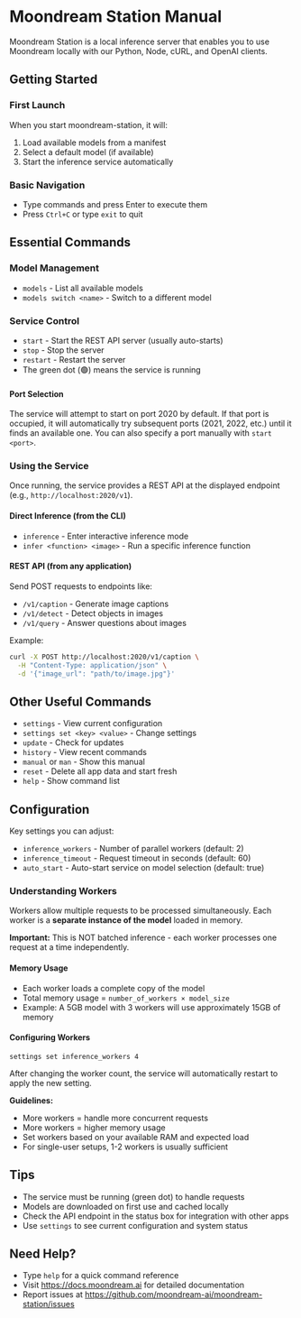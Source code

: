 # Moondream Station Manual

Moondream Station is a local inference server that enables you to use Moondream locally with our Python, Node, cURL, and OpenAI clients.

## Getting Started

### First Launch
When you start moondream-station, it will:
1. Load available models from a manifest
2. Select a default model (if available)
3. Start the inference service automatically

### Basic Navigation
- Type commands and press Enter to execute them
- Press `Ctrl+C` or type `exit` to quit

## Essential Commands

### Model Management
- `models` - List all available models
- `models switch <name>` - Switch to a different model

### Service Control
- `start` - Start the REST API server (usually auto-starts)
- `stop` - Stop the server
- `restart` - Restart the server
- The green dot (🟢) means the service is running

#### Port Selection
The service will attempt to start on port 2020 by default. If that port is occupied, it will automatically try subsequent ports (2021, 2022, etc.) until it finds an available one. You can also specify a port manually with `start <port>`.

### Using the Service

Once running, the service provides a REST API at the displayed endpoint (e.g., `http://localhost:2020/v1`).

#### Direct Inference (from the CLI)
- `inference` - Enter interactive inference mode
- `infer <function> <image>` - Run a specific inference function

#### REST API (from any application)
Send POST requests to endpoints like:
- `/v1/caption` - Generate image captions
- `/v1/detect` - Detect objects in images
- `/v1/query` - Answer questions about images

Example:
```bash
curl -X POST http://localhost:2020/v1/caption \
  -H "Content-Type: application/json" \
  -d '{"image_url": "path/to/image.jpg"}'
```

## Other Useful Commands

- `settings` - View current configuration
- `settings set <key> <value>` - Change settings
- `update` - Check for updates
- `history` - View recent commands
- `manual` or `man` - Show this manual
- `reset` - Delete all app data and start fresh
- `help` - Show command list

## Configuration

Key settings you can adjust:
- `inference_workers` - Number of parallel workers (default: 2)
- `inference_timeout` - Request timeout in seconds (default: 60)
- `auto_start` - Auto-start service on model selection (default: true)

### Understanding Workers

Workers allow multiple requests to be processed simultaneously. Each worker is a **separate instance of the model** loaded in memory.

**Important:** This is NOT batched inference - each worker processes one request at a time independently.

#### Memory Usage
- Each worker loads a complete copy of the model
- Total memory usage = `number_of_workers × model_size`
- Example: A 5GB model with 3 workers will use approximately 15GB of memory

#### Configuring Workers
```
settings set inference_workers 4
```
After changing the worker count, the service will automatically restart to apply the new setting.

**Guidelines:**
- More workers = handle more concurrent requests
- More workers = higher memory usage
- Set workers based on your available RAM and expected load
- For single-user setups, 1-2 workers is usually sufficient

## Tips

- The service must be running (green dot) to handle requests
- Models are downloaded on first use and cached locally
- Check the API endpoint in the status box for integration with other apps
- Use `settings` to see current configuration and system status

## Need Help?

- Type `help` for a quick command reference
- Visit https://docs.moondream.ai for detailed documentation
- Report issues at https://github.com/moondream-ai/moondream-station/issues